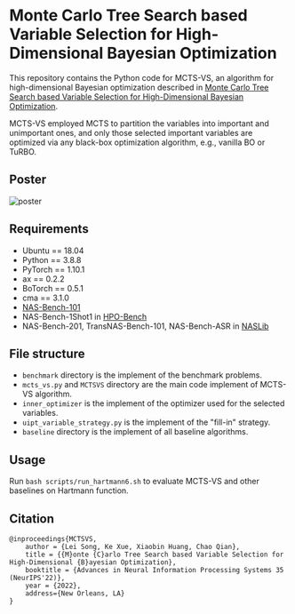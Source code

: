 # Monte Carlo Tree Search based Variable Selection for High-Dimensional Bayesian Optimization

This repository contains the Python code for MCTS-VS, an algorithm for high-dimensional Bayesian optimization described in [Monte Carlo Tree Search based Variable Selection for High-Dimensional Bayesian Optimization](https://arxiv.org/abs/2210.01628). 

MCTS-VS employed MCTS to partition the variables into important and unimportant ones, and only those selected important variables are optimized via any black-box optimization algorithm, e.g., vanilla BO or TuRBO.

## Poster

![poster](https://user-images.githubusercontent.com/19886779/223073427-6f2a2978-ce55-44b5-9af3-cda381dda582.png)


## Requirements

- Ubuntu == 18.04
- Python == 3.8.8
- PyTorch == 1.10.1
- ax == 0.2.2
- BoTorch == 0.5.1
- cma == 3.1.0
- [NAS-Bench-101](https://github.com/google-research/nasbench)
- NAS-Bench-1Shot1 in [HPO-Bench](https://github.com/automl/HPOBench)
- NAS-Bench-201, TransNAS-Bench-101, NAS-Bench-ASR in [NASLib](https://github.com/automl/NASLib)

## File structure

- ```benchmark```  directory is the implement of the benchmark problems. 
- ```mcts_vs.py``` and ```MCTSVS``` directory are the main code implement of MCTS-VS algorithm.
- ```inner_optimizer``` is the implement of the optimizer used for the selected variables. 
- ```uipt_variable_strategy.py``` is the implement of the "fill-in" strategy. 
- ```baseline``` directory is the implement of all baseline algorithms. 

## Usage

Run ```bash scripts/run_hartmann6.sh``` to evaluate MCTS-VS and other baselines on Hartmann function. 

## Citation

```
@inproceedings{MCTSVS,
    author = {Lei Song, Ke Xue, Xiaobin Huang, Chao Qian},
    title = {{M}onte {C}arlo Tree Search based Variable Selection for High-Dimensional {B}ayesian Optimization},
    booktitle = {Advances in Neural Information Processing Systems 35 (NeurIPS'22)},
    year = {2022},
    address={New Orleans, LA}
}
```
